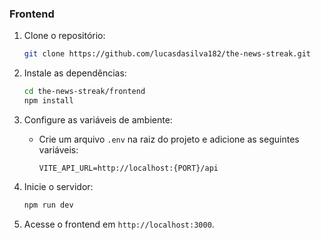 ### **Frontend**

1. Clone o repositório:

   ```bash
   git clone https://github.com/lucasdasilva182/the-news-streak.git
   ```

2. Instale as dependências:
   ```bash
   cd the-news-streak/frontend
   npm install
   ```
3. Configure as variáveis de ambiente:
   - Crie um arquivo `.env` na raiz do projeto e adicione as seguintes variáveis:
     ```
     VITE_API_URL=http://localhost:{PORT}/api
     ```
4. Inicie o servidor:
   ```bash
   npm run dev
   ```
5. Acesse o frontend em `http://localhost:3000`.
